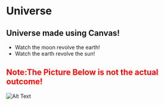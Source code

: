 # Universe
## Universe made using Canvas!
* Watch the moon revolve the earth!
* Watch the earth revolve the sun!
 <h2 style="color:red">Note:The Picture Below is not the actual outcome!</h2>

![Alt Text](https://lh3.googleusercontent.com/proxy/DyKj-uTbZ1xXy_D9VUTmVDNgEEQktXIN15UX_6CNE-ccAc8MdNPrpxARoQf585VNPPxooFc8Iyk-oK1hq_NWp7PCab7hgNkGbaCkUG98IiQ5pFXAzrq4G-Czxkf3Y0MC8wSSnOWjiw)
